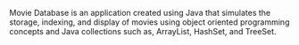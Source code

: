Movie Database is an application created using Java that simulates the storage, indexing, and display of movies using object oriented programming concepts and Java collections such as, ArrayList, HashSet, and TreeSet.
